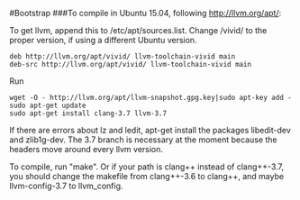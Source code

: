 #Bootstrap
###To compile in Ubuntu 15.04, following http://llvm.org/apt/:

To get llvm, append this to /etc/apt/sources.list. Change /vivid/ to the proper version, if using a different Ubuntu version.
```
deb http://llvm.org/apt/vivid/ llvm-toolchain-vivid main
deb-src http://llvm.org/apt/vivid/ llvm-toolchain-vivid main
```

Run 
```
wget -O - http://llvm.org/apt/llvm-snapshot.gpg.key|sudo apt-key add -
sudo apt-get update
sudo apt-get install clang-3.7 llvm-3.7
```

If there are errors about lz and ledit, apt-get install the packages libedit-dev and zlib1g-dev. The 3.7 branch is necessary at the moment because the headers move around every llvm version.

To compile, run "make". Or if your path is clang++ instead of clang++-3.7, you should change the makefile from clang++-3.6 to clang++, and maybe llvm-config-3.7 to llvm_config.
